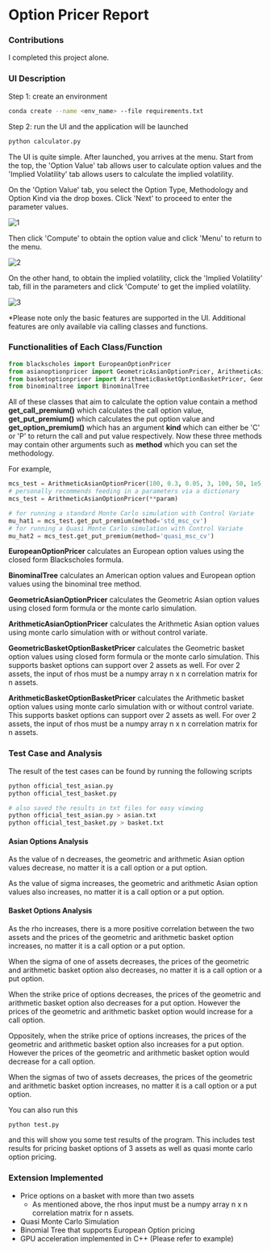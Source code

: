 # **Option Pricer Report**



### **Contributions**

I completed this project alone.



### **UI Description**

Step 1: create an environment

```bash
conda create --name <env_name> --file requirements.txt
```

Step 2: run the UI and the application will be launched

```bash
python calculator.py
```

The UI is quite simple. After launched, you arrives at the menu. Start from the top, the 'Option Value' tab allows user to calculate option values and the 'Implied Volatility' tab allows users to calculate the implied volatility.

On the 'Option Value' tab, you select the Option Type, Methodology and Option Kind via the drop boxes. Click 'Next' to proceed to enter the parameter values.

![1](/home/see/Documents/blackscholesapp/pics/1.png)

Then click 'Compute' to obtain the option value and click 'Menu' to return to the menu.

![2](/home/see/Documents/blackscholesapp/pics/2.png)

On the other hand, to obtain the implied volatility, click the 'Implied Volatility' tab, fill in the parameters and click 'Compute' to get the implied volatility.

![3](/home/see/Documents/blackscholesapp/pics/3.png)

*Please note only the basic features are supported in the UI. Additional features are only available via calling classes and functions.

### Functionalities of Each Class/Function

```python
from blackscholes import EuropeanOptionPricer
from asianoptionpricer import GeometricAsianOptionPricer, ArithmeticAsianOptionPricer
from basketoptionpricer import ArithmeticBasketOptionBasketPricer, GeometricBasketOptionPricer
from binominaltree import BinominalTree
```

All of these classes that aim to calculate the option value contain a method **get_call_premium()** which calculates the call option value, **get_put_premium()** which calculates the put option value and **get_option_premium()** which has an argument **kind** which can either be 'C' or 'P' to return the call and put value respectively. Now these three methods may contain other arguments such as **method** which you can set the methodology.

For example,

```python
mcs_test = ArithmeticAsianOptionPricer(100, 0.3, 0.05, 3, 100, 50, 1e5, seed=2000)
# personally recommends feeding in a parameters via a dictionary
mcs_test = ArithmeticAsianOptionPricer(**param)

# for running a standard Monte Carlo simulation with Control Variate
mu_hat1 = mcs_test.get_put_premium(method='std_msc_cv')
# for running a Quasi Monte Carlo simulation with Control Variate
mu_hat2 = mcs_test.get_put_premium(method='quasi_msc_cv')
```

**EuropeanOptionPricer** calculates an European option values using the closed form Blackscholes formula.

**BinominalTree** calculates an American option values and European option values using the binominal tree method.

**GeometricAsianOptionPricer** calculates the Geometric Asian option values using closed form formula or the monte carlo simulation.

**ArithmeticAsianOptionPricer** calculates the Arithmetic Asian option values using monte carlo simulation with or without control variate.

**GeometricBasketOptionBasketPricer** calculates the Geometric basket option values using closed form formula or the monte carlo simulation. This supports basket options can support over 2 assets as well. For over 2 assets, the input of rhos must be a numpy array n x n correlation matrix for n assets.

**ArithmeticBasketOptionBasketPricer** calculates the Arithmetic basket option values using monte carlo simulation with or without control variate. This supports basket options can support over 2 assets as well. For over 2 assets, the input of rhos must be a numpy array n x n correlation matrix for n assets.



### Test Case and Analysis

The result of the test cases can be found by running the following scripts

```bash
python official_test_asian.py
python official_test_basket.py

# also saved the results in txt files for easy viewing
python official_test_asian.py > asian.txt
python official_test_basket.py > basket.txt
```

#### Asian Options Analysis

As the value of n decreases, the geometric and arithmetic Asian option values decrease, no matter it is a call option or a put option.

As the value of sigma increases, the geometric and arithmetic Asian option values also increases, no matter it is a call option or a put option.



#### Basket Options Analysis

As the rho increases, there is a more positive correlation between the two assets and the prices of the geometric and arithmetic basket option increases, no matter it is a call option or a put option.

When the sigma of one of assets decreases, the prices of the geometric and arithmetic basket option also decreases, no matter it is a call option or a put option.

When the strike price of options decreases, the prices of the geometric and arithmetic basket option also decreases for a put option. However the prices of the geometric and arithmetic basket option would increase for a call option.

Oppositely, when the strike price of options increases, the prices of the geometric and arithmetic basket option also increases for a put option. However the prices of the geometric and arithmetic basket option would decrease for a call option.

When the sigmas of two of assets decreases, the prices of the geometric and arithmetic basket option increases, no matter it is a call option or a put option.



You can also run this

```bash
python test.py
```

and this will show you some test results of the program. This includes test results for pricing basket options of 3 assets as well as quasi monte carlo option pricing.



### Extension Implemented

- Price options on a basket with more than two assets
  - As mentioned above, the rhos input must be a numpy array n x n correlation matrix for n assets.
- Quasi Monte Carlo Simulation
- Binomial Tree that supports European Option pricing
- GPU acceleration implemented in C++ (Please refer to example)

